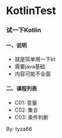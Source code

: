 # KotlinTest
### 试一下Kotlin

#### 一、说明

- 就是简单用一下kt
- 需要java基础
- 内容可能不全面

#### 二、课程列表

- C01: 变量
- C02: 集合
- C03: 条件判断

By: tyza66
